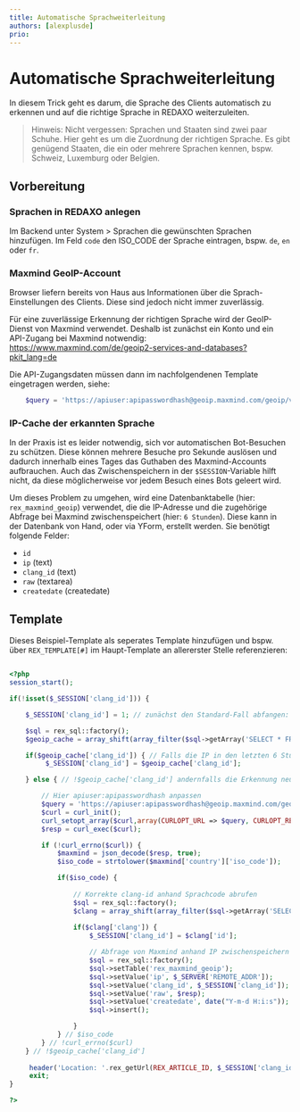 ```yaml
---
title: Automatische Sprachweiterleitung
authors: [alexplusde]
prio:
---
```


# Automatische Sprachweiterleitung

In diesem Trick geht es darum, die Sprache des Clients automatisch zu erkennen und auf die richtige Sprache in REDAXO weiterzuleiten.

> Hinweis: Nicht vergessen: Sprachen und Staaten sind zwei paar Schuhe. Hier geht es um die Zuordnung der richtigen Sprache. Es gibt genügend Staaten, die ein oder mehrere Sprachen kennen, bspw. Schweiz, Luxemburg oder Belgien.

## Vorbereitung

### Sprachen in REDAXO anlegen

Im Backend unter System > Sprachen die gewünschten Sprachen hinzufügen. Im Feld `code` den ISO_CODE der Sprache eintragen, bspw. `de`, `en` oder `fr`.

### Maxmind GeoIP-Account

Browser liefern bereits von Haus aus Informationen über die Sprach-Einstellungen des Clients. Diese sind jedoch nicht immer zuverlässig. 

Für eine zuverlässige Erkennung der richtigen Sprache wird der GeoIP-Dienst von Maxmind verwendet. Deshalb ist zunächst ein Konto und ein API-Zugang bei Maxmind notwendig: https://www.maxmind.com/de/geoip2-services-and-databases?pkit_lang=de

Die API-Zugangsdaten müssen dann im nachfolgendenen Template eingetragen werden, siehe:

```php
    $query = 'https://apiuser:apipasswordhash@geoip.maxmind.com/geoip/v2.1/country/' . $_SERVER['REMOTE_ADDR'];
```

### IP-Cache der erkannten Sprache

In der Praxis ist es leider notwendig, sich vor automatischen Bot-Besuchen zu schützen. Diese können mehrere Besuche pro Sekunde auslösen und dadurch innerhalb eines Tages das Guthaben des Maxmind-Accounts aufbrauchen. Auch das Zwischenspeichern in der `$SESSION`-Variable hilft nicht, da diese möglicherweise vor jedem Besuch eines Bots geleert wird.

Um dieses Problem zu umgehen, wird eine Datenbanktabelle (hier: `rex_maxmind_geoip`) verwendet, die die IP-Adresse und die zugehörige Abfrage bei Maxmind zwischenspeichert (hier: `6 Stunden`). Diese kann in der Datenbank von Hand, oder via YForm, erstellt werden. Sie benötigt folgende Felder:

* `id` 
* `ip` (text)
* `clang_id` (text)
* `raw` (textarea)
* `createdate` (createdate)

## Template

Dieses Beispiel-Template als seperates Template hinzufügen und bspw. über `REX_TEMPLATE[#]` im Haupt-Template an allererster Stelle referenzieren:

```php

<?php
session_start();

if(!isset($_SESSION['clang_id'])) {

    $_SESSION['clang_id'] = 1; // zunächst den Standard-Fall abfangen: Auf erste Sprache weiterleiten

    $sql = rex_sql::factory();
    $geoip_cache = array_shift(array_filter($sql->getArray('SELECT * FROM rex_maxmind_geoip WHERE createdate > NOW() - INTERVAL 6 HOUR AND ip = :ip'), array(':ip' => $_SERVER['REMOTE_ADDR']))); // nach 6 Stunden erneut abfragen.

    if($geoip_cache['clang_id']) { // Falls die IP in den letzten 6 Stunden bereits angefragt hatte, gecachte Infos verwenden
         $_SESSION['clang_id'] = $geoip_cache['clang_id'];

    } else { // !$geoip_cache['clang_id'] andernfalls die Erkennung neu durchlaufen

        // Hier apiuser:apipasswordhash anpassen
        $query = 'https://apiuser:apipasswordhash@geoip.maxmind.com/geoip/v2.1/country/' . $_SERVER['REMOTE_ADDR'];
        $curl = curl_init();
        curl_setopt_array($curl,array(CURLOPT_URL => $query, CURLOPT_RETURNTRANSFER => true));
        $resp = curl_exec($curl);

        if (!curl_errno($curl)) { 
            $maxmind = json_decode($resp, true);
            $iso_code = strtolower($maxmind['country']['iso_code']);

            if($iso_code) {
 
                // Korrekte clang-id anhand Sprachcode abrufen
                $sql = rex_sql::factory();
                $clang = array_shift(array_filter($sql->getArray('SELECT * FROM rex_clang WHERE status = 1 AND rex_clang.code = :code'), array(':code' => $iso_code)));
            
                if($clang['clang']) {
                    $_SESSION['clang_id'] = $clang['id'];

                    // Abfrage von Maxmind anhand IP zwischenspeichern
                    $sql = rex_sql::factory();
                    $sql->setTable('rex_maxmind_geoip');
                    $sql->setValue('ip', $_SERVER['REMOTE_ADDR']);
                    $sql->setValue('clang_id', $_SESSION['clang_id']);
                    $sql->setValue('raw', $resp);
                    $sql->setValue('createdate', date("Y-m-d H:i:s"));
                    $sql->insert();

                }
            } // $iso_code
        } // !curl_errno($curl)       
    } // !$geoip_cache['clang_id']
    
     header('Location: '.rex_getUrl(REX_ARTICLE_ID, $_SESSION['clang_id']).'');
     exit;
}

?>
```
